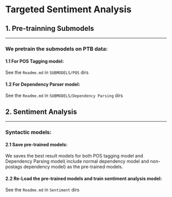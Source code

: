 # Targeted Sentiment Analysis
## 1. Pre-trainning Submodels

----------------

### We pretrain the submodels on PTB data:

#### 1.1 For POS Tagging model:

See the `Readme.md` in `SUBMODELS/POS` dirs

#### 1.2 For Dependency Parser model:

See the `Readme.md` in `SUBMODELS/Dependency Parsing` dirs



## 2. Sentiment Analysis

------------------------

### Syntactic models:

#### 2.1 Save pre-trained models:

We saves the best result models for both POS tagging model and Dependency Parsing model( include normal dependency model and non-postags dependency model) as the pre-trained models.

#### 2.2  Re-Load the pre-trained models and train sentiment analysis model: 

See the `Readme.md` in `Sentiment` dirs

